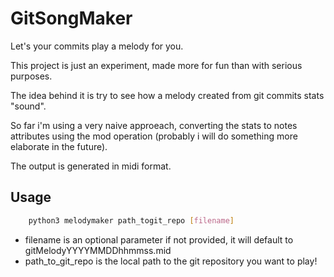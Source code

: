 # GitSongMaker

Let's your commits play a melody for you.

This project is just an experiment, made more for fun than with serious purposes. 

The idea behind it is try to see how a melody created from git commits stats "sound". 

So far i'm using a very naive approeach, converting the stats to notes attributes using the mod operation (probably i will do something more elaborate in the future). 

The output is generated in midi format.

## Usage

```bash
    python3 melodymaker path_togit_repo [filename]
```

* filename is an optional parameter if not provided, it will default to gitMelodyYYYYMMDDhhmmss.mid
* path_to_git_repo is the local path to the git repository you want to play!
